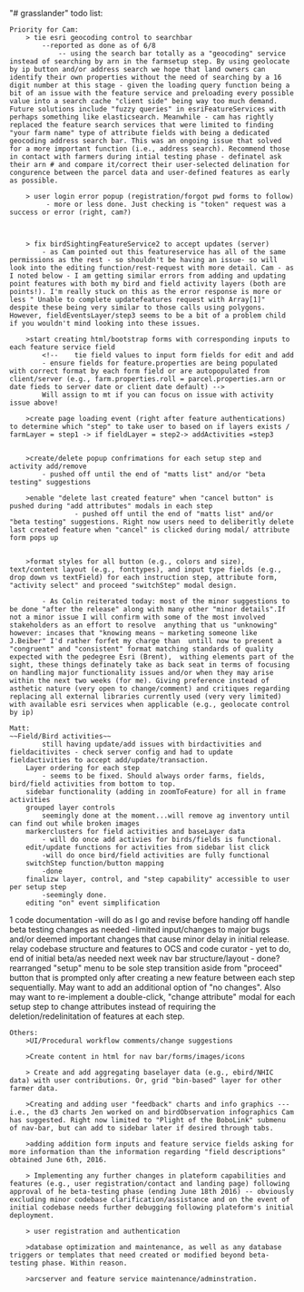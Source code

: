 "# grasslander" 
todo list:

	Priority for Cam:
		> tie esri geocoding control to searchbar
			--reported as done as of 6/8
				-- using the search bar totally as a "geocoding" service instead of searching by arn in the farmsetup step. By using geolocate by ip button and/or address search we hope that land owners can identify their own properties without the need of searching by a 16 digit number at this stage - given the loading query function being a bit of an issue with the feature service and preloading every possible value into a search cache "client side" being way too much demand. Future solutions include "fuzzy queries" in esriFeatureServices with perhaps something like elasticsearch. Meanwhile - cam has rightly replaced the feature search services that were limited to finding "your farm name" type of attribute fields with being a dedicated geocoding address search bar. This was an ongoing issue that solved for a more important function (i.e., address search). Recommend those in contact with farmers during intial testing phase - definatel ask their arn # and compare it/correct their user-selected delination for congurence between the parcel data and user-defined features as early as possible.
		
		> user login error popup (registration/forgot pwd forms to follow)
			 - more or less done. Just checking is "token" request was a success or error (right, cam?)



		> fix birdSightingFeatureService2 to accept updates (server)
			- as Cam pointed out this featureservice has all of the same permissions as the rest - so shouldn't be having an issue- so will look into the editing function/rest-request with more detail. Cam - as I noted below - I am getting similar errors from adding and updating point features with both my bird and field activity layers (both are points!). I'm really stuck on this as the error response is more or less " Unable to complete updatefeatures request with Array[1]" despite these being very similar to those calls using polygons. However, fieldEventsLayer/step3 seems to be a bit of a problem child if you wouldn't mind looking into these issues.

		>start creating html/bootstrap forms with corresponding inputs to each feature service field
			<!-- 	tie field values to input form fields for edit and add
			- ensure fields for feature.properties are being populated with correct format by each form field or are autopopulated from client/server (e.g., farm.properties.roll = parcel.properties.arn or date fieds to server date or client date default) -->
			Will assign to mt if you can focus on issue with activity issue above!
		
		>create page loading event (right after feature authentications) to determine which "step" to take user to based on if layers exists / farmLayer = step1 -> if fieldLayer = step2-> addActivities =step3
		
		
		>create/delete popup confrimations for each setup step and activity add/remove
			- pushed off until the end of "matts list" and/or "beta testing" suggestions
		
		>enable "delete last created feature" when "cancel button" is pushed during "add attributes" modals in each step
					- pushed off until the end of "matts list" and/or "beta testing" suggestions. Right now users need to deliberitly delete last created feature when "cancel" is clicked during modal/ attribute form pops up


		>format styles for all button (e.g., colors and size), text/content layout (e.g., fonttypes), and input type fields (e.g., drop down vs textField) for each instruction step, attribute form, "activity select" and proceed "switchStep" modal design.

			- As Colin reiterated today: most of the minor suggestions to be done "after the release" along with many other "minor details".If not a minor issue I will confirm with some of the most involved stakeholders as an effort to resolve  anything that us "unknowing" however: incases that "knowing means ~ marketing someone like J.Beiber" I'd rather forfet my charge than  untill now to present a "congruent" and "consistent" format matching standards of quality expected with the pedegree Esri (Brent),  withing elements part of the sight, these things definately take as back seat in terms of focusing on handling major functionality issues and/or when they may arise within the next two weeks (for me). Giving preference instead of asthetic nature (very open to change/comment) and critiques regarding  replacing all external libraries currently used (very very limited) with available esri services when applicable (e.g., geolocate control by ip)

	Matt:
	~~Field/Bird activities~~
			still having update/add issues with birdactivities and fieldacitivites - check server config and had to update fieldactivities to accept add/update/transaction.
		Layer ordering for each step
			- seems to be fixed. Should always order farms, fields, bird/field activities from bottom to top. 
		sidebar functionality (adding in zoomToFeature) for all in frame activities 
		grouped layer controls
			seemingly done at the moment...will remove ag inventory until can find out while broken images
		markerclusters for field activities and baseLayer data
			- will do once add activies for birds/fields is functional. 
		edit/update functions for activities from sidebar list click
			-will do once bird/field activities are fully functional
		switchStep function/button mapping
			-done
		finalizw layer, control, and "step capability" accessible to user per setup step
			-seemingly done.
		editing "on" event simplification
1		code documentation
			-will do as I go and revise before handing off
		handle beta testing changes as needed
			-limited input/changes to major bugs and/or deemed important changes that cause minor delay in initial release.
		relay codebase structure and features to OCS and code curator
			- yet to do, end of initial beta/as needed next week
		nav bar structure/layout
			- done? rearranged "setup" menu to be sole step transition aside from "proceed" button that is prompted only after creating a new feature between each step sequentially. May want to add an additional option of "no changes". Also may want to re-implement a double-click, "change attribute" modal for each setup step to change attributes instead of requiring the deletion/redelinitation of features at each step. 

	Others:
		>UI/Procedural workflow comments/change suggestions
		
		>Create content in html for nav bar/forms/images/icons
		
		> Create and add aggregating baselayer data (e.g., ebird/NHIC data) with user contributions. Or, grid "bin-based" layer for other farmer data.
		
		>Creating and adding user "feedback" charts and info graphics --- i.e., the d3 charts Jen worked on and birdObservation infographics Cam has suggested. Right now limited to "Plight of the BoboLink" submenu of nav-bar, but can add to sidebar later if desired through tabs.

		>adding addition form inputs and feature service fields asking for more information than the information regarding "field descriptions" obtained June 6th, 2016.
		
		> Implementing any further changes in plateform capabilities and features (e.g., user registration/contact and landing page) following approval of he beta-testing phase (ending June 18th 2016) -- obviously excluding minor codebase clarification/assistance and on the event of initial codebase needs further debugging following plateform's initial deployment. 
		
		> user registration and authentication
		
		>database optimization and maintenance, as well as any database triggers or templates that need created or modified beyond beta-testing phase. Within reason. 
		
		>arcserver and feature service maintenance/adminstration.




